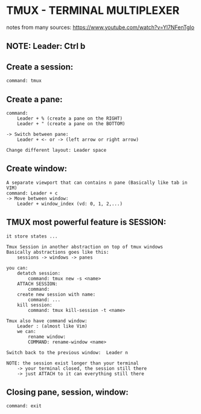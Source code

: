 # TMUX - TERMINAL MULTIPLEXER 

notes from many sources: 
    https://www.youtube.com/watch?v=Yl7NFenTgIo

## NOTE: Leader: Ctrl b 

## Create a session: 
    command: tmux 

## Create a pane: 
    command: 
        Leader + % (create a pane on the RIGHT)
        Leader + " (create a pane on the BOTTOM)

    -> Switch between pane: 
        Leader + <- or -> (left arrow or right arrow)

    Change different layout: Leader space 

## Create window: 
    A separate viewport that can contains n pane (Basically like tab in VIM)
    command: Leader + c 
    -> Move between window:  
        Leader + window_index (vd: 0, 1, 2,...)

## TMUX most powerful feature is SESSION: 
    it store states ... 

    Tmux Session in another abstraction on top of tmux windows
    Basically abstractions goes like this: 
        sessions -> windows -> panes 

    you can: 
        detatch session: 
            command: tmux new -s <name>
        ATTACH SESSION: 
            command: 
        create new session with name: 
            command: ... 
        kill session: 
            command: tmux kill-session -t <name>    

    Tmux also have command window: 
        Leader : (almost like Vim)
        we can:
            rename window: 
            COMMAND: rename-window <name> 

    Switch back to the previous window:  Leader n

    NOTE: the session exist longer than your terminal 
        -> your terminal closed, the session still there 
        -> just ATTACH to it can everything still there 

## Closing pane, session, window: 
    command: exit  

